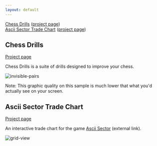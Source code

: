 ```yaml
---
layout: default
---
```


[chessdrills]: https://github.com/heategn/chessdrills "Chess Drills"
[asciisectortradechart]: https://github.com/heategn/asciisector_trade_chart "Ascii Sector Trade Chart"

<a href="#chessdrills">Chess Drills</a> ([project page][chessdrills])  
<a href="#asciisectortradechart">Ascii Sector Trade Chart</a> ([project page][asciisectortradechart])

## Chess Drills
<a name="chessdrills"></a>

[Project page][chessdrills]

Chess Drills is a suite of drills designed to improve your chess.

![invisible-pairs](https://github.com/heategn/site/blob/master/cdanimation.gif)

Note: This graphic quality on this sample is much lower that what you'd actually see on your screen.

## Ascii Sector Trade Chart
<a name="asciisectortradechart"></a>

[Project page][asciisectortradechart]

An interactive trade chart for the game [Ascii Sector](http://www.asciisector.net/) (external link).

![grid-view](https://github.com/heategn/site/blob/master/asciisector_grid.png)

